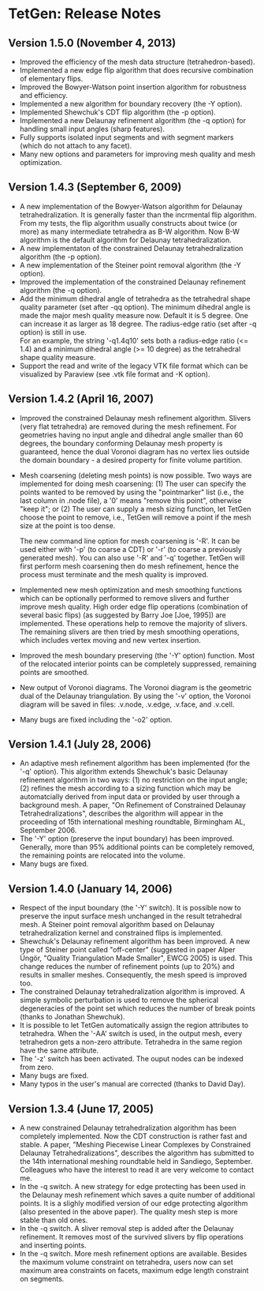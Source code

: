 # TetGen: Release Notes

## Version 1.5.0 (November 4, 2013)

-   Improved the efficiency of the mesh data structure
    (tetrahedron-based).
-   Implemented a new edge flip algorithm that does recursive
    combination of elementary flips.
-   Improved the Bowyer-Watson point insertion algorithm for robustness
    and efficiency.
-   Implemented a new algorithm for boundary recovery (the -Y option).
-   Implemented Shewchuk\'s CDT flip algorithm (the -p option).
-   Implemented a new Delaunay refinement algorithm (the -q option) for
    handling small input angles (sharp features).
-   Fully supports isolated input segments and with segment markers
    (which do not attach to any facet).
-   Many new options and parameters for improving mesh quality and mesh
    optimization.

## Version 1.4.3 (September 6, 2009)

-   A new implementation of the Bowyer-Watson algorithm for Delaunay
    tetrahedralization. It is generally faster than the incrmental flip
    algorithm. From my tests, the flip algorithm usually constructs
    about twice (or more) as many intermediate tetrahedra as B-W
    algorithm. Now B-W algorithm is the default algorithm for Delaunay
    tetrahedralization.
-   A new implementaton of the constrained Delaunay tetrahedralization
    algorithm (the -p option).
-   A new implementation of the Steiner point removal algorithm (the -Y
    option).
-   Improved the implementation of the constrained Delaunay refinement
    algorithm (the -q option).
-   Add the minimum dihedral angle of tetrahedra as the tetrahedral
    shape quality parameter (set after -qq option). The minimum dihedral
    angle is made the major mesh quality measure now. Default it is 5
    degree. One can increase it as larger as 18 degree. The radius-edge
    ratio (set after -q option) is still in use.\
    For an example, the string \'-q1.4q10\' sets both a radius-edge
    ratio (\<= 1.4) and a minimum dihedral angle (\>= 10 degree) as the
    tetrahedral shape quality measure.
-   Support the read and write of the legacy VTK file format which can
    be visualized by Paraview (see .vtk file format and -K option).


## Version 1.4.2 (April 16, 2007)

-   Improved the constrained Delaunay mesh refinement algorithm. Slivers
    (very flat tetrahedra) are removed during the mesh refinement. For
    geometries having no input angle and dihedral angle smaller than 60
    degrees, the boundary conforming Delaunay mesh property is
    guaranteed, hence the dual Voronoi diagram has no vertex lies
    outside the domain boundary - a desired property for finite volume
    partition.

-   Mesh coarsening (deleting mesh points) is now possible. Two ways are
    implemented for doing mesh coarsening: (1) The user can specify the
    points wanted to be removed by using the \"pointmarker\" list (i.e.,
    the last column in .node file), a \'0\' means \"remove this point\",
    otherwise \"keep it\"; or (2) The user can supply a mesh sizing
    function, let TetGen choose the point to remove, i.e., TetGen will
    remove a point if the mesh size at the point is too dense.

    The new command line option for mesh coarsening is \'-R\'. It can be
    used either with \'-p\' (to coarse a CDT) or \'-r\' (to coarse a
    previously generated mesh). You can also use \'-R\' and \'-q\'
    together. TetGen will first perform mesh coarsening then do mesh
    refinement, hence the process must terminate and the mesh quality is
    improved.

-   Implemented new mesh optimization and mesh smoothing functions which
    can be optionally performed to remove slivers and further improve
    mesh quality. High order edge flip operations (combination of
    several basic flips) (as suggested by Barry Joe \[Joe, 1995\]) are
    implemented. These operations help to remove the majority of
    slivers. The remaining slivers are then tried by mesh smoothing
    operations, which includes vertex moving and new vertex insertion.

-   Improved the mesh boundary preserving (the \'-Y\' option) function.
    Most of the relocated interior points can be completely suppressed,
    remaining points are smoothed.

-   New output of Voronoi diagrams. The Voronoi diagram is the geometric
    dual of the Delaunay triangulation. By using the \'-v\' option, the
    Voronoi diagram will be saved in files: .v.node, .v.edge, .v.face,
    and .v.cell.

-   Many bugs are fixed including the \'-o2\' option.

## Version 1.4.1 (July 28, 2006)

-   An adaptive mesh refinement algorithm has been implemented (for the
    \'-q\' option). This algorithm extends Shewchuk\'s basic Delaunay
    refinement algorithm in two ways: (1) no restriction on the input
    angle; (2) refines the mesh according to a sizing function which may
    be automatcially derived from input data or provided by user through
    a background mesh. A paper, \"On Refinement of Constrained Delaunay
    Tetrahedralizations\", describes the algorithm will appear in the
    proceeding of 15th international meshing roundtable, Birmingham AL,
    September 2006.
-   The \'-Y\' option (preserve the input boundary) has been improved.
    Generally, more than 95% additional points can be completely
    removed, the remaining points are relocated into the volume.
-   Many bugs are fixed.


## Version 1.4.0 (January 14, 2006)

-   Respect of the input boundary (the \'-Y\' switch). It is possible
    now to preserve the input surface mesh unchanged in the result
    tetrahedral mesh. A Steiner point removal algorithm based on
    Delaunay tetrahedralization kernel and constrained flips is
    implemented.
-   Shewchuk\'s Delaunay refinement algorithm has been improved. A new
    type of Steiner point called \"off-center\" (suggested in paper
    Alper Üngör, \"Quality Triangulation Made Smaller\", EWCG 2005) is
    used. This change reduces the number of refinement points (up to
    20%) and results in smaller meshes. Consequently, the mesh speed is
    improved too.
-   The constrained Delaunay tetrahedralization algorithm is improved. A
    simple symbolic perturbation is used to remove the spherical
    degeneracies of the point set which reduces the number of break
    points (thanks to Jonathan Shewchuk).
-   It is possible to let TetGen automatically assign the region
    attributes to tetrahedra. When the \'-AA\' switch is used, in the
    output mesh, every tetrahedron gets a non-zero attribute. Tetrahedra
    in the same region have the same attribute.
-   The \'-z\' switch has been activated. The ouput nodes can be indexed
    from zero.
-   Many bugs are fixed.
-   Many typos in the user\'s manual are corrected (thanks to David
    Day).

## Version 1.3.4 (June 17, 2005)

-   A new constrained Delaunay tetrahedralization algorithm has been
    completely implemented. Now the CDT construction is rather fast and
    stable. A paper, \"Meshing Piecewise Linear Complexes by Constrained
    Delaunay Tetrahedralizations\", describes the algorithm has
    submitted to the 14th international meshing roundtable held in
    Sandiego, September. Colleagues who have the interest to read it are
    very welcome to contact me.
-   In the -q switch. A new strategy for edge protecting has been used
    in the Delaunay mesh refinement which saves a quite number of
    additional points. It is a slighly modified version of our edge
    protecting algorithm (also presented in the above paper). The
    quality mesh step is more stable than old ones.
-   In the -q switch. A sliver removal step is added after the Delaunay
    refinement. It removes most of the survived slivers by flip
    operations and inserting points.
-   In the -q switch. More mesh refinement options are available.
    Besides the maximum volume constraint on tetrahedra, users now can
    set maximum area constraints on facets, maximum edge length
    constraint on segments.

